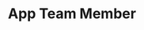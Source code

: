 ---
layout: member
weight: 5000
name: Kwangho Jung 
project: BioT
title: App Team Member
img: /assets/images/members/Kevin.jpg
email: KEVINJUNG1998@GMAIL.COM
biography: Kwangho (Kevin) Jung is a second year chemical engineering student and a member of BioT application team. He is deeply interested in processing pulp and paper, oil and gas and brewing beers. He hopes to improve the beer brewing process of BioT through creating a mobile application that allows monitering of specific gravity, pH, and temperature. 

linkedin: https://www.linkedin.com/in/kwangho-jung-499b27172/
---